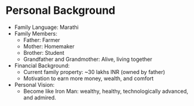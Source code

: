 # Personal Background

- Family Language: Marathi
- Family Members:
  - Father: Farmer
  - Mother: Homemaker
  - Brother: Student
  - Grandfather and Grandmother: Alive, living together
- Financial Background:
  - Current family property: ~30 lakhs INR (owned by father)
  - Motivation to earn more money, wealth, and comfort
- Personal Vision:
  - Become like Iron Man: wealthy, healthy, technologically advanced, and admired.
